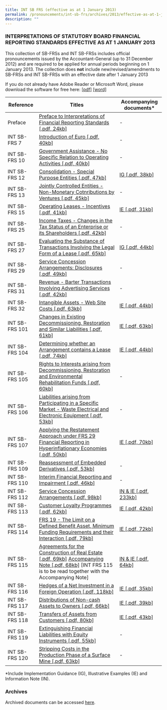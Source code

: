```yaml
---
title: INT SB FRS (effective as at 1 January 2013)
permalink: /pronouncements/int-sb-frs/archives/2013/effective-as-at-1-january-2013/
description: ""
---
```

### INTERPRETATIONS OF STATUTORY BOARD FINANCIAL REPORTING STANDARDS EFFECTIVE AS AT 1 JANUARY 2013

  

This collection of SB-FRSs and INT SB-FRSs includes official pronouncements issued by the Accountant-General (up to 31 December 2012) and are required to be applied for annual periods beginning on 1 January 2013. The collection does **not** include new/revised/amendments to SB-FRSs and INT SB-FRSs with an effective date after 1 January 2013

If you do not already have Adobe Reader or Microsoft Word, please download the software for free here: [\[pdf\]](http://www.adobe.com/products/acrobat/readstep2.html) [\[word\]](http://www.microsoft.com/downloads/details.aspx?FamilyID=95e24c87-8732-48d5-8689-ab826e7b8fdf&DisplayLang=en)

| Reference | Titles | Accompanying documents\* |
| --- | --- | --- |
| Preface | [Preface to Interpretations of Financial Reporting Standards [.pdf, 24kb]](/files/Docs/Default%20Source/Int%20Sb%20Frs/Effective%20As%20At%201%20January%202013/int-sbfrs_preface.pdf) | - |
| INT SB-FRS 7 | [Introduction of Euro [.pdf, 40kb]](/files/Docs/Default%20Source/Int%20Sb%20Frs/Effective%20As%20At%201%20January%202013/int-sbfrs-7-(2013).pdf) | - |
| INT SB-FRS 10 | [Government Assistance - No Specific Relation to Operating Activities [.pdf, 40kb]](/files/Docs/Default%20Source/Int%20Sb%20Frs/Effective%20As%20At%201%20January%202013/int-sbfrs-10-(2013).pdf) | - |
| INT SB-FRS 12 | [Consolidation - Special Purpose Entities [.pdf, 47kb]](/files/Docs/Default%20Source/Int%20Sb%20Frs/Effective%20As%20At%201%20January%202013/int-sbfrs-12-(2013).pdf) | [IG [.pdf, 38kb]](/files/Docs/Default%20Source/Int%20Sb%20Frs/Effective%20As%20At%201%20January%202013/int-sbfrs-12-ig-(2013).pdf) |
| INT SB-FRS 13 | [Jointly Controlled Entities - Non-Monetary Cotnributions by Ventures [.pdf, 45kb]](/files/Docs/Default%20Source/Int%20Sb%20Frs/Effective%20As%20At%201%20January%202013/int-sbfrs-13-(2013).pdf) | - |
| INT SB-FRS 15 | [Operating Leases - Incentives [.pdf, 41kb]](/files/Docs/Default%20Source/Int%20Sb%20Frs/Effective%20As%20At%201%20January%202013/int-sbfrs-15-(2013).pdf) | [IE [.pdf, 31kb]](/files/Docs/Default%20Source/Int%20Sb%20Frs/Effective%20As%20At%201%20January%202013/int-sbfrs-15-ie-(2013).pdf) |
| INT SB-FRS 25 | [Income Taxes - Changes in the Tax Status of an Enterprise or its Shareholders [.pdf, 42kb]](/files/Docs/Default%20Source/Int%20Sb%20Frs/Effective%20As%20At%201%20January%202013/int-sbfrs-25-(2013).pdf) | - |
| INT SB-FRS 27 | [Evaluating the Substance of Transactions Involving the Legal Form of a Lease [.pdf, 65kb]](/files/Docs/Default%20Source/Int%20Sb%20Frs/Effective%20As%20At%201%20January%202013/int-sbfrs-27-(2013).pdf) | [IG [.pdf, 44kb]](/files/Docs/Default%20Source/Int%20Sb%20Frs/Effective%20As%20At%201%20January%202013/int-sbfrs-27-ig-(2013).pdf) |
| INT SB-FRS 29 | [Service Concession Arrangements: Disclosures [.pdf, 49kb]](/files/Docs/Default%20Source/Int%20Sb%20Frs/Effective%20As%20At%201%20January%202013/int-sbfrs-29-(2013).pdf) | - |
| INT SB-FRS 31 | [Revenue - Barter Transactions Involving Advertising Services [.pdf, 42kb]](/files/Docs/Default%20Source/Int%20Sb%20Frs/Effective%20As%20At%201%20January%202013/int-sbfrs-31-(2013).pdf) | - |
| INT SB-FRS 32 | [Intangible Assets - Web Site Costs [.pdf, 63kb]](/files/Docs/Default%20Source/Int%20Sb%20Frs/Effective%20As%20At%201%20January%202013/int-sbfrs-32-(2013).pdf) | [IE [.pdf, 44kb]](/files/Docs/Default%20Source/Int%20Sb%20Frs/Effective%20As%20At%201%20January%202013/int-sbfrs-32-ie-(2013).pdf) |
| INT SB-FRS 101 | [Changes in Existing Decommissioning, Restoration and Similar Liabilities [.pdf, 61kb]](/files/Docs/Default%20Source/Int%20Sb%20Frs/Effective%20As%20At%201%20January%202013/int-sbfrs-101-(2013).pdf) | [IE [.pdf, 63kb]](/files/Docs/Default%20Source/Int%20Sb%20Frs/Effective%20As%20At%201%20January%202013/int-sbfrs-101-ie-(2013).pdf) |
| INT SB-FRS 104 | [Determining whether an Arrangement contains a Lease [.pdf, 74kb]](/files/Docs/Default%20Source/Int%20Sb%20Frs/Effective%20As%20At%201%20January%202013/int-sbfrs-104-(2013).pdf) | [IE [.pdf, 44kb]](/files/Docs/Default%20Source/Int%20Sb%20Frs/Effective%20As%20At%201%20January%202013/int-sbfrs-104-ie-(2013).pdf) |
| INT SB-FRS 105 | [Rights to Interests arising from Decommissioning, Restoration and Environmental Rehabilitation Funds [.pdf, 60kb]](/files/Docs/Default%20Source/Int%20Sb%20Frs/Effective%20As%20At%201%20January%202013/int-sbfrs-105-(2013).pdf) | - |
| INT SB-FRS 106 | [Liabilities arising from Participating in a Specific Market - Waste Electrical and Electronic Equipment [.pdf, 53kb]](/files/Docs/Default%20Source/Int%20Sb%20Frs/Effective%20As%20At%201%20January%202013/int-sbfrs-106-(2013).pdf) | - |
| INT SB-FRS 107 | [Applying the Restatement Approach under FRS 29 Financial Reporting in Hyperinflationary Economies [.pdf, 50kb]](/files/Docs/Default%20Source/Int%20Sb%20Frs/Effective%20As%20At%201%20January%202013/int-sbfrs-107-(2013).pdf) | [IE [.pdf, 70kb]](/files/Docs/Default%20Source/Int%20Sb%20Frs/Effective%20As%20At%201%20January%202013/int-sbfrs-107-ie-(2013).pdf) |
| INT SB-FRS 109 | [Reassessment of Embedded Derivatives [.pdf, 53kb]](/files/Docs/Default%20Source/Int%20Sb%20Frs/Effective%20As%20At%201%20January%202013/int-sbfrs-109-(2013).pdf) | - |
| INT SB-FRS 110 | [Interim Financial Reporting and Impairment [.pdf, 46kb]](/files/Docs/Default%20Source/Int%20Sb%20Frs/Effective%20As%20At%201%20January%202013/int-sbfrs-110-(2013).pdf) | - |
| INT SB-FRS 112 | [Service Concession Arrangements [.pdf, 98kb]](/files/Docs/Default%20Source/Int%20Sb%20Frs/Effective%20As%20At%201%20January%202013/int-sbfrs-112-(2013).pdf) | [IN & IE [.pdf, 233kb]](/files/Docs/Default%20Source/Int%20Sb%20Frs/Effective%20As%20At%201%20January%202013/int-sbfrs-112-info-note-and-ie-(2013).pdf) |
| INT SB-FRS 113 | [Customer Loyalty Programmes [.pdf, 62kb]](/files/Docs/Default%20Source/Int%20Sb%20Frs/Effective%20As%20At%201%20January%202013/int-sbfrs-113-(2013).pdf) | [IE [.pdf, 42kb]](/files/Docs/Default%20Source/Int%20Sb%20Frs/Effective%20As%20At%201%20January%202013/int-sbfrs-113-ie-(2013).pdf) |
| INT SB-FRS 114 | [FRS 19 - The Limit on a Defined Benefit Asset, Minimum Funding Requirements and their Interaction [.pdf, 79kb]](/files/Docs/Default%20Source/Int%20Sb%20Frs/Effective%20As%20At%201%20January%202013/int-sbfrs-114-(2013).pdf) | [IE [.pdf, 72kb]](/files/Docs/Default%20Source/Int%20Sb%20Frs/Effective%20As%20At%201%20January%202013/int-sbfrs-114-ie-(2013).pdf) |
| INT SB-FRS 115 | [Agreements for the Construction of Real Estate [.pdf, 69kb]](/files/Docs/Default%20Source/Int%20Sb%20Frs/Effective%20As%20At%201%20January%202013/int-sbfrs-115-(2013).pdf)                       [Accompanying Note [.pdf, 68kb]](/files/Docs/Default%20Source/Int%20Sb%20Frs/Effective%20As%20At%201%20January%202013/int-sbfrs-115-an-(2013).pdf) \[INT FRS 115 is to be read together with the Accompanying Note\] | [IN & IE [.pdf, 64kb]](/files/Docs/Default%20Source/Int%20Sb%20Frs/Effective%20As%20At%201%20January%202013/int-sbfrs-115-info-note-and-ie-(2013).pdf) |
| INT SB-FRS 116 | [Hedges of a Net Investment in a Foreign Operation [.pdf, 118kb]](/files/Docs/Default%20Source/Int%20Sb%20Frs/Effective%20As%20At%201%20January%202013/int-sbfrs-116-(2013).pdf) | [IE [.pdf, 35kb]](/files/Docs/Default%20Source/Int%20Sb%20Frs/Effective%20As%20At%201%20January%202013/int-sbfrs-116-ie-(2013).pdf) |
| INT SB-FRS 117 | [Distributions of Non-cash Assets to Owners [.pdf, 66kb]](/files/Docs/Default%20Source/Int%20Sb%20Frs/Effective%20As%20At%201%20January%202013/int-sbfrs-117-(2013).pdf) | [IE [.pdf, 39kb]](/files/Docs/Default%20Source/Int%20Sb%20Frs/Effective%20As%20At%201%20January%202013/int-sbfrs-117-ie-(2013).pdf) |
| INT SB-FRS 118 | [Transfers of Assets from Customers [.pdf, 80kb]](/files/Docs/Default%20Source/Int%20Sb%20Frs/Effective%20As%20At%201%20January%202013/int-sbfrs-118-(2013).pdf) | [IE [.pdf, 43kb]](/files/Docs/Default%20Source/Int%20Sb%20Frs/Effective%20As%20At%201%20January%202013/int-sbfrs-118-ie-(2013).pdf) |
| INT SB-FRS 119 | [Extinguishing Financial Liabilities with Equity Instruments [.pdf, 55kb]](/files/Docs/Default%20Source/Int%20Sb%20Frs/Effective%20As%20At%201%20January%202013/int-sbfrs-119-(2013).pdf) | - |
| INT SB-FRS 120 | [Stripping Costs in the Production Phase of a Surface Mine [.pdf, 63kb]](/files/Docs/Default%20Source/Int%20Sb%20Frs/Effective%20As%20At%201%20January%202013/int-sbfrs-120-(2013).pdf) | - |

\*Include Implementation Guidance (IG), Illustrative Examples (IE) and Information Note (IN).

### Archives 


Archived documents can be accessed [here](/pronouncements/interpretations-of-sb-frs/archives/).